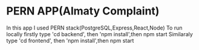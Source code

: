 # PERN APP(Almaty Complaint)
In this app I used PERN stack(PostgreSQL,Express,React,Node)
To run locally firstly type 'cd backend', then 'npm install',then npm start
Similaraly type 'cd frontend', then 'npm install',then npm start